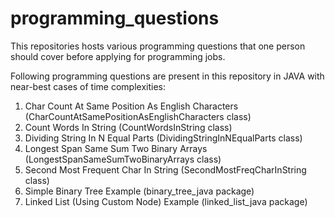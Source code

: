 # programming_questions

This repositories hosts various programming questions that one person should cover before applying for programming jobs.

Following programming questions are present in this repository in JAVA with near-best cases of time complexities:

1. Char Count At Same Position As English Characters (CharCountAtSamePositionAsEnglishCharacters class)
2. Count Words In String (CountWordsInString class)
3. Dividing String In N Equal Parts (DividingStringInNEqualParts class)
4. Longest Span Same Sum Two Binary Arrays (LongestSpanSameSumTwoBinaryArrays class)
5. Second Most Frequent Char In String (SecondMostFreqCharInString class)
6. Simple Binary Tree Example (binary_tree_java package)
7. Linked List (Using Custom Node) Example (linked_list_java package)
